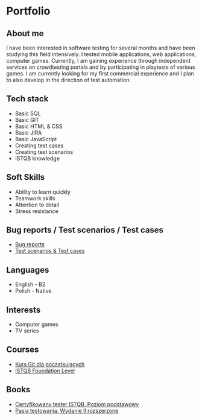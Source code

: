 # Portfolio

## About me

I have been interested in software testing for several months and have been studying this field intensively. I tested mobile applications, web applications, computer games. Currently, I am gaining experience through independent services on crowdtesting portals and by participating in playtests of various games. I am currently looking for my first commercial experience and I plan to also develop in the direction of test automation.

## Tech stack

* Basic SQL
* Basic GIT
* Basic HTML & CSS
* Basic JIRA
* Basic JavaScript
* Creating test cases
* Creating test scenarios
* ISTQB knowledge

## Soft Skills

* Ability to learn quickly
* Teamwork skills
* Attention to detail
* Stress resistance

## Bug reports / Test scenarios / Test cases

* [Bug reports](https://trello.com/b/vZ5YitGA/bug-reports)
* [Test scenarios & Test cases](https://trello.com/b/QXNy04gl/test-cases)


## Languages
  
* English - B2
* Polish - Native

## Interests

* Computer games
* TV series

## Courses

* [Kurs Git dla początkujących](https://www.udemy.com/course/kurs-gita/)
* [ISTQB Foundation Level](https://github.com/DHabrych/portfolio/blob/main/19610_CTFL_2023_EN_Daniel_Habrych.pdf)

## Books

* [Certyfikowany tester ISTQB. Poziom podstawowy](https://ebookpoint.pl/ksiazki/certyfikowany-tester-istqb-poziom-podstawowy-adam-roman-lucjan-stapp,ctispv.htm)
* [Pasja testowania. Wydanie II rozszerzone](https://ebookpoint.pl/ksiazki/pasja-testowania-wydanie-ii-rozszerzone-krzysztof-jadczyk,paste2.htm)



